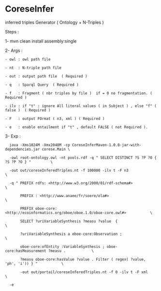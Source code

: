 

# CoreseInfer

inferred triples Generator ( Ontology + N-Triples )

Steps : 

 1- mvn clean install assembly:single
 
 2- Args :
 
    - owl : owl path file
    
    - nt  : N-triple path file 
    
    - out : output path file  ( Required )
    
    - q   : Sparql Query  ( Required )
    
    - f   : Fragment ( nbr triples by file )  if = 0 no fragmentation. ( Required )
    
    - ilv : if "t" : ignore All literal values ( in Subject ) , else "f" ( false )  ( Required )
    
    - F   : output FOrmat ( n3, xml ) ( Required )
    
    - e   : enable entailment if "t" , default FALSE ( not Required ).
    
  3- Exp :
  
      java -Xms1024M -Xmx2048M -cp CoreseInferMaven-1.0.0-jar-with-dependencies.jar corese.Main \
      
      -owl root-ontology.owl -nt pools.rdf -q " SELECT DISTINCT ?S ?P ?O { ?S ?P ?O } "         \ 
      
      -out out/coreseInferedTriples.nt -f 100000 -ilv t -F n3                                   \
      
      -q " PREFIX rdfs: <http://www.w3.org/2000/01/rdf-schema#>                                 \ 
      
           PREFIX : <http://www.anaee/fr/soere/ola#>                                            \ 
           
           PREFIX oboe-core: <http://ecoinformatics.org/oboe/oboe.1.0/oboe-core.owl#>           \ 
           
           SELECT ?uriVariableSynthesis ?measu ?value  {                                        \ 
           
           ?uriVariableSynthesis a oboe-core:Observation ;                                      \  
           
           oboe-core:ofEntity :VariableSynthesis ; oboe-core:hasMeasurement ?measu .            \ 
           
           ?measu oboe-core:hasValue ?value . Filter ( regex( ?value, 'ph', 'i')) } "           \
           
           -out out/portail/coreseInferedTriples.nt -f 0 -ilv t -F xml                          \
           
      -e
     
